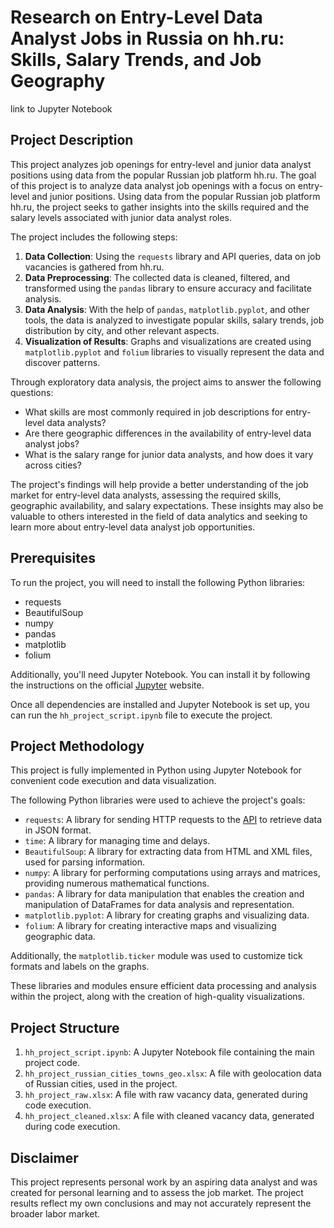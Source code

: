# Research on Entry-Level Data Analyst Jobs in Russia on hh.ru: Skills, Salary Trends, and Job Geography
link to Jupyter Notebook
## Project Description
This project analyzes job openings for entry-level and junior data analyst positions using data from the popular Russian job platform hh.ru. 
The goal of this project is to analyze data analyst job openings with a focus on entry-level and junior positions. Using data from the popular Russian job platform hh.ru, the project seeks to gather insights into the skills required and the salary levels associated with junior data analyst roles.


The project includes the following steps:

1. **Data Collection**: Using the `requests` library and API queries, data on job vacancies is gathered from hh.ru.
2. **Data Preprocessing**: The collected data is cleaned, filtered, and transformed using the `pandas` library to ensure accuracy and facilitate analysis.
3. **Data Analysis**: With the help of `pandas`, `matplotlib.pyplot`, and other tools, the data is analyzed to investigate popular skills, salary trends, job distribution by city, and other relevant aspects.
4. **Visualization of Results**: Graphs and visualizations are created using `matplotlib.pyplot` and `folium` libraries to visually represent the data and discover patterns.

Through exploratory data analysis, the project aims to answer the following questions:
* What skills are most commonly required in job descriptions for entry-level data analysts?
* Are there geographic differences in the availability of entry-level data analyst jobs?
* What is the salary range for junior data analysts, and how does it vary across cities?

The project's findings will help provide a better understanding of the job market for entry-level data analysts, assessing the required skills, geographic availability, and salary expectations. These insights may also be valuable to others interested in the field of data analytics and seeking to learn more about entry-level data analyst job opportunities.

## Prerequisites

To run the project, you will need to install the following Python libraries:
* requests
* BeautifulSoup
* numpy
* pandas
* matplotlib
* folium

Additionally, you'll need Jupyter Notebook. You can install it by following the instructions on the official [Jupyter](https://jupyter.org/install) website.

Once all dependencies are installed and Jupyter Notebook is set up, you can run the `hh_project_script.ipynb` file to execute the project.

## Project Methodology
This project is fully implemented in Python using Jupyter Notebook for convenient code execution and data visualization.

The following Python libraries were used to achieve the project's goals:
* `requests`: A library for sending HTTP requests to the [API](dev.hh.ru) to retrieve data in JSON format.
* `time`: A library for managing time and delays.
* `BeautifulSoup`: A library for extracting data from HTML and XML files, used for parsing information.
* `numpy`: A library for performing computations using arrays and matrices, providing numerous mathematical functions.
* `pandas`: A library for data manipulation that enables the creation and manipulation of DataFrames for data analysis and representation.
* `matplotlib.pyplot`: A library for creating graphs and visualizing data.
* `folium`: A library for creating interactive maps and visualizing geographic data.

Additionally, the `matplotlib.ticker` module was used to customize tick formats and labels on the graphs.

These libraries and modules ensure efficient data processing and analysis within the project, along with the creation of high-quality visualizations.

## Project Structure
1. `hh_project_script.ipynb`: A Jupyter Notebook file containing the main project code.
2. `hh_project_russian_cities_towns_geo.xlsx`: A file with geolocation data of Russian cities, used in the project.
3. `hh_project_raw.xlsx`: A file with raw vacancy data, generated during code execution.
4. `hh_project_cleaned.xlsx`: A file with cleaned vacancy data, generated during code execution.

## Disclaimer
This project represents personal work by an aspiring data analyst and was created for personal learning and to assess the job market. The project results reflect my own conclusions and may not accurately represent the broader labor market.
